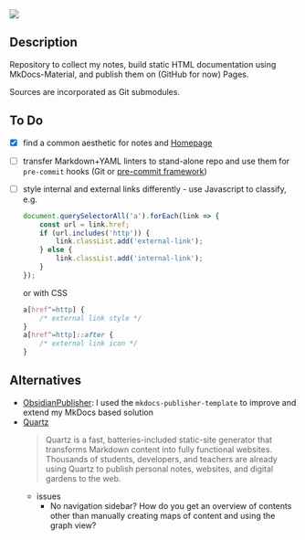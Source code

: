 <img src="https://img.shields.io/badge/Material_for_MkDocs-526CFE?style=for-the-badge&logo=MaterialForMkDocs&logoColor=white" />

## Description

Repository to collect my notes, build static HTML documentation using MkDocs-Material, and publish them on (GitHub for now) Pages.

Sources are incorporated as Git submodules.


## To Do

- [x] find a common aesthetic for notes and [Homepage](https://sebastianerfort.github.io)
- [ ] transfer Markdown+YAML linters to stand-alone repo and use them for `pre-commit` hooks (Git or [pre-commit framework](https://pre-commit.com/))
- [ ] style internal and external links differently - use Javascript to classify, e.g.

    ```js
    document.querySelectorAll('a').forEach(link => {
        const url = link.href;
        if (url.includes('http')) {
            link.classList.add('external-link');
        } else {
            link.classList.add('internal-link');
        }
    });
    ```

    or with CSS

    ```css
    a[href^=http] {
        /* external link style */
    }
    a[href^=http]::after {
        /* external link icon */
    }
    ```


## Alternatives

- [ObsidianPublisher](https://github.com/ObsidianPublisher/mkdocs-publisher-template): I used the `mkdocs-publisher-template` to improve and extend my MkDocs based solution
- [Quartz](https://quartz.jzhao.xyz/)
    > Quartz is a fast, batteries-included static-site generator that transforms Markdown content into fully functional websites. Thousands of students, developers, and teachers are already using Quartz to publish personal notes, websites, and digital gardens to the web.
    - issues
        - No navigation sidebar? How do you get an overview of contents other than manually creating maps of content and using the graph view?
